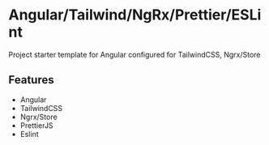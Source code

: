 # Angular/Tailwind/NgRx/Prettier/ESLint

Project starter template for Angular configured for TailwindCSS, Ngrx/Store

## Features

- Angular
- TailwindCSS
- Ngrx/Store
- PrettierJS
- Eslint
